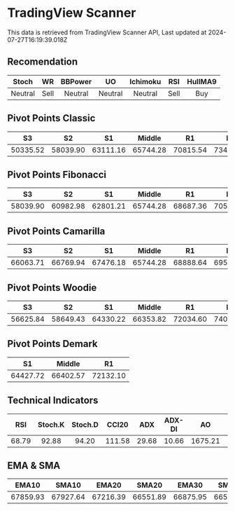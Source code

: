 # TradingView Scanner
This data is retrieved from TradingView Scanner API, Last updated at 2024-07-27T16:19:39.018Z

## Recomendation
| Stoch | WR | BBPower | UO | Ichimoku | RSI | HullMA9 |
| :---: | :---: | :---: | :---: | :---: | :---: | :---: |
| Neutral | Sell | Neutral | Neutral | Neutral | Sell | Buy |

## Pivot Points Classic
| S3 | S2 | S1 | Middle | R1 | R2 | R3 |
| :---: | :---: | :---: | :---: | :---: | :---: | :---: |
| 50335.52 | 58039.90 | 63111.16 | 65744.28 | 70815.54 | 73448.66 | 81153.04 |

## Pivot Points Fibonacci
| S3 | S2 | S1 | Middle | R1 | R2 | R3 |
| :---: | :---: | :---: | :---: | :---: | :---: | :---: |
| 58039.90 | 60982.98 | 62801.21 | 65744.28 | 68687.36 | 70505.59 | 73448.66 |

## Pivot Points Camarilla
| S3 | S2 | S1 | Middle | R1 | R2 | R3 |
| :---: | :---: | :---: | :---: | :---: | :---: | :---: |
| 66063.71 | 66769.94 | 67476.18 | 65744.28 | 68888.64 | 69594.88 | 70301.11 |

## Pivot Points Woodie
| S3 | S2 | S1 | Middle | R1 | R2 | R3 |
| :---: | :---: | :---: | :---: | :---: | :---: | :---: |
| 56625.84 | 58649.43 | 64330.22 | 66353.82 | 72034.60 | 74058.20 | 79738.98 |

## Pivot Points Demark
| S1 | Middle | R1 |
| :---: | :---: | :---: |
| 64427.72 | 66402.57 | 72132.10 |

## Technical Indicators
| RSI | Stoch.K | Stoch.D | CCI20 | ADX | ADX-DI | AO | Mom | MACD | MACD | W.R | HullMA9 |
| :---: | :---: | :---: | :---: | :---: | :---: | :---: | :---: | :---: | :---: | :---: | :---: |
| 68.79 | 92.88 | 94.20 | 111.58 | 29.68 | 10.66 | 1675.21 | 1759.40 | 682.99 | 399.23 | -10.42 | 68752.41 |

## EMA & SMA
| EMA10 | SMA10 | EMA20 | SMA20 | EMA30 | SMA30 | EMA50 | SMA50 | EMA100 | SMA100 | EMA200 | SMA200 |
| :---: | :---: | :---: | :---: | :---: | :---: | :---: | :---: | :---: | :---: | :---: | :---: |
| 67859.93 | 67927.64 | 67216.39 | 66551.89 | 66875.95 | 66533.36 | 66241.07 | 66763.66 | 64776.11 | 64164.22 | 63779.84 | 61866.46 |